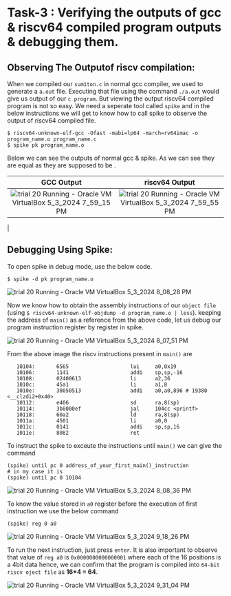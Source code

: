 
# Task-3 : Verifying the outputs of gcc & riscv64 compiled program outputs & debugging them.


## Observing The Outputof riscv compilation:


When we compiled our `sum1ton.c` in normal gcc compiler, we used to generate a `a.out` file. Executing that file using the command `./a.out` would give us output of our `c program`. But viewing the output riscv64 compiled program is not so easy. We need a seperate tool called `spike` and in the below instructions we will get to know how to call spike to observe the output of riscv64 compiled file. 


```
$ riscv64-unknown-elf-gcc -Ofast -mabi=lp64 -march=rv64imac -o program_name.o program_name.c
$ spike pk program_name.o
```
Below we can see the outputs of normal gcc & spike. As we can see they are equal as they are supposed to be .


|  GCC Output             |  riscv64 Output  |
|:-------------------------:|:-------------------------:|
| ![trial 20  Running  - Oracle VM VirtualBox 5_3_2024 7_59_15 PM](https://github.com/tejasbg19/VSD-squadron-mini-internship/assets/163899793/35fc49e2-dbef-4140-a868-e729b8ec12a5) |  ![trial 20  Running  - Oracle VM VirtualBox 5_3_2024 7_59_55 PM](https://github.com/tejasbg19/VSD-squadron-mini-internship/assets/163899793/27cb2bd6-f8c6-4f0a-9282-3ff428be3012)
 |



## Debugging Using Spike:

To open spike in debug mode, use the below code.

```
$ spike -d pk program_name.o
```

![trial 20  Running  - Oracle VM VirtualBox 5_3_2024 8_08_28 PM](https://github.com/tejasbg19/VSD-squadron-mini-internship/assets/163899793/04f83cc3-c502-4e62-8af8-dbe375563d26)

 



Now we know how to obtain the assembly instructions of our `object file` 
(using `$ riscv64-unknown-elf-objdump -d program_name.o | less`). keeping the address of `main()` as a reference from the above code, let us debug our program instruction register by register in spike. 

![trial 20  Running  - Oracle VM VirtualBox 5_3_2024 8_07_51 PM](https://github.com/tejasbg19/VSD-squadron-mini-internship/assets/163899793/57c21472-ab4d-46ad-8c46-0de7c6305e7d)


From the above image the riscv instructions present in `main()` are 

```
   10104:       6565                    lui     a0,0x19
   10106:       1141                    addi    sp,sp,-16
   10108:       02400613                li      a2,36
   1010c:       45a1                    li      a1,8
   1010e:       38050513                addi    a0,a0,896 # 19380 <__clzdi2+0x40>
   10112:       e406                    sd      ra,8(sp)
   10114:       3b8000ef                jal     104cc <printf>
   10118:       60a2                    ld      ra,8(sp)
   1011a:       4501                    li      a0,0
   1011c:       0141                    addi    sp,sp,16
   1011e:       8082                    ret
```


To instruct the spike to exceute the instructions until `main()` we can give the command 


```
(spike) until pc 0 address_of_your_first_main()_instruction
# in my case it is 
(spike) until pc 0 10104
```
![trial 20  Running  - Oracle VM VirtualBox 5_3_2024 8_08_36 PM](https://github.com/tejasbg19/VSD-squadron-mini-internship/assets/163899793/9f62de1b-ad6f-4a80-998f-b3fbb90fed66)





To know the value stored in `a0` register before the execution of first instruction we use the below command 


```
(spike) reg 0 a0
```

![trial 20  Running  - Oracle VM VirtualBox 5_3_2024 9_18_26 PM](https://github.com/tejasbg19/VSD-squadron-mini-internship/assets/163899793/f0911bb3-0c9e-4a62-ac4b-e4a8c3903bd5)

To run the next instruction, just press `enter`. It is also important to observe that value of `reg a0` is `0x0000000000000001` where each of the 16 positions is a 4bit data hence, we can confirm that the program is compiled into `64-bit riscv oject file` as **16*4 = 64**. 


![trial 20  Running  - Oracle VM VirtualBox 5_3_2024 9_31_04 PM](https://github.com/tejasbg19/VSD-squadron-mini-internship/assets/163899793/2a46a565-f7b9-42c9-8be2-d56e7831a33e)



